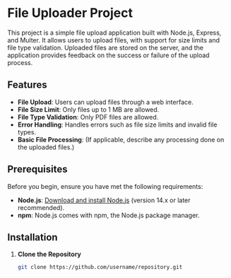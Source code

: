 # File Uploader Project

This project is a simple file upload application built with Node.js, Express, and Multer. It allows users to upload files, with support for size limits and file type validation. Uploaded files are stored on the server, and the application provides feedback on the success or failure of the upload process.

## Features

- **File Upload**: Users can upload files through a web interface.
- **File Size Limit**: Only files up to 1 MB are allowed.
- **File Type Validation**: Only PDF files are allowed.
- **Error Handling**: Handles errors such as file size limits and invalid file types.
- **Basic File Processing**: (If applicable, describe any processing done on the uploaded files.)

## Prerequisites

Before you begin, ensure you have met the following requirements:

- **Node.js**: [Download and install Node.js](https://nodejs.org/) (version 14.x or later recommended).
- **npm**: Node.js comes with npm, the Node.js package manager.

## Installation

1. **Clone the Repository**

   ```bash
   git clone https://github.com/username/repository.git
